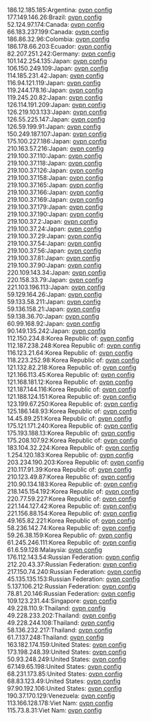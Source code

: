 186.12.185.185:Argentina: [ovpn config](vpn/186_12_185_185.ovpn)  
177.149.146.26:Brazil: [ovpn config](vpn/177_149_146_26.ovpn)  
52.124.97.174:Canada: [ovpn config](vpn/52_124_97_174.ovpn)  
66.183.237.199:Canada: [ovpn config](vpn/66_183_237_199.ovpn)  
186.86.32.96:Colombia: [ovpn config](vpn/186_86_32_96.ovpn)  
186.178.66.203:Ecuador: [ovpn config](vpn/186_178_66_203.ovpn)  
82.207.251.242:Germany: [ovpn config](vpn/82_207_251_242.ovpn)  
101.142.254.135:Japan: [ovpn config](vpn/101_142_254_135.ovpn)  
106.150.249.109:Japan: [ovpn config](vpn/106_150_249_109.ovpn)  
114.185.231.42:Japan: [ovpn config](vpn/114_185_231_42.ovpn)  
116.94.121.119:Japan: [ovpn config](vpn/116_94_121_119.ovpn)  
119.244.178.16:Japan: [ovpn config](vpn/119_244_178_16.ovpn)  
119.245.20.82:Japan: [ovpn config](vpn/119_245_20_82.ovpn)  
126.114.191.209:Japan: [ovpn config](vpn/126_114_191_209.ovpn)  
126.219.103.133:Japan: [ovpn config](vpn/126_219_103_133.ovpn)  
126.55.225.147:Japan: [ovpn config](vpn/126_55_225_147.ovpn)  
126.59.199.91:Japan: [ovpn config](vpn/126_59_199_91.ovpn)  
150.249.187.107:Japan: [ovpn config](vpn/150_249_187_107.ovpn)  
175.100.227.186:Japan: [ovpn config](vpn/175_100_227_186.ovpn)  
210.163.57.216:Japan: [ovpn config](vpn/210_163_57_216.ovpn)  
219.100.37.110:Japan: [ovpn config](vpn/219_100_37_110.ovpn)  
219.100.37.118:Japan: [ovpn config](vpn/219_100_37_118.ovpn)  
219.100.37.126:Japan: [ovpn config](vpn/219_100_37_126.ovpn)  
219.100.37.158:Japan: [ovpn config](vpn/219_100_37_158.ovpn)  
219.100.37.165:Japan: [ovpn config](vpn/219_100_37_165.ovpn)  
219.100.37.166:Japan: [ovpn config](vpn/219_100_37_166.ovpn)  
219.100.37.169:Japan: [ovpn config](vpn/219_100_37_169.ovpn)  
219.100.37.179:Japan: [ovpn config](vpn/219_100_37_179.ovpn)  
219.100.37.190:Japan: [ovpn config](vpn/219_100_37_190.ovpn)  
219.100.37.2:Japan: [ovpn config](vpn/219_100_37_2.ovpn)  
219.100.37.24:Japan: [ovpn config](vpn/219_100_37_24.ovpn)  
219.100.37.29:Japan: [ovpn config](vpn/219_100_37_29.ovpn)  
219.100.37.54:Japan: [ovpn config](vpn/219_100_37_54.ovpn)  
219.100.37.56:Japan: [ovpn config](vpn/219_100_37_56.ovpn)  
219.100.37.81:Japan: [ovpn config](vpn/219_100_37_81.ovpn)  
219.100.37.90:Japan: [ovpn config](vpn/219_100_37_90.ovpn)  
220.109.143.34:Japan: [ovpn config](vpn/220_109_143_34.ovpn)  
220.158.33.79:Japan: [ovpn config](vpn/220_158_33_79.ovpn)  
221.103.196.113:Japan: [ovpn config](vpn/221_103_196_113.ovpn)  
59.129.164.26:Japan: [ovpn config](vpn/59_129_164_26.ovpn)  
59.133.58.211:Japan: [ovpn config](vpn/59_133_58_211.ovpn)  
59.136.158.21:Japan: [ovpn config](vpn/59_136_158_21.ovpn)  
59.138.36.70:Japan: [ovpn config](vpn/59_138_36_70.ovpn)  
60.99.168.92:Japan: [ovpn config](vpn/60_99_168_92.ovpn)  
90.149.135.242:Japan: [ovpn config](vpn/90_149_135_242.ovpn)  
112.150.234.8:Korea Republic of: [ovpn config](vpn/112_150_234_8.ovpn)  
112.187.238.248:Korea Republic of: [ovpn config](vpn/112_187_238_248.ovpn)  
116.123.21.64:Korea Republic of: [ovpn config](vpn/116_123_21_64.ovpn)  
118.223.252.98:Korea Republic of: [ovpn config](vpn/118_223_252_98.ovpn)  
121.132.82.218:Korea Republic of: [ovpn config](vpn/121_132_82_218.ovpn)  
121.166.113.45:Korea Republic of: [ovpn config](vpn/121_166_113_45.ovpn)  
121.168.181.12:Korea Republic of: [ovpn config](vpn/121_168_181_12.ovpn)  
121.187.144.116:Korea Republic of: [ovpn config](vpn/121_187_144_116.ovpn)  
121.188.124.151:Korea Republic of: [ovpn config](vpn/121_188_124_151.ovpn)  
123.199.67.250:Korea Republic of: [ovpn config](vpn/123_199_67_250.ovpn)  
125.186.148.93:Korea Republic of: [ovpn config](vpn/125_186_148_93.ovpn)  
14.45.89.251:Korea Republic of: [ovpn config](vpn/14_45_89_251.ovpn)  
175.121.171.240:Korea Republic of: [ovpn config](vpn/175_121_171_240.ovpn)  
175.193.188.13:Korea Republic of: [ovpn config](vpn/175_193_188_13.ovpn)  
175.208.107.92:Korea Republic of: [ovpn config](vpn/175_208_107_92.ovpn)  
183.104.32.224:Korea Republic of: [ovpn config](vpn/183_104_32_224.ovpn)  
1.254.120.183:Korea Republic of: [ovpn config](vpn/1_254_120_183.ovpn)  
203.234.190.203:Korea Republic of: [ovpn config](vpn/203_234_190_203.ovpn)  
210.117.91.39:Korea Republic of: [ovpn config](vpn/210_117_91_39.ovpn)  
210.123.49.87:Korea Republic of: [ovpn config](vpn/210_123_49_87.ovpn)  
210.90.134.183:Korea Republic of: [ovpn config](vpn/210_90_134_183.ovpn)  
218.145.154.192:Korea Republic of: [ovpn config](vpn/218_145_154_192.ovpn)  
220.77.59.227:Korea Republic of: [ovpn config](vpn/220_77_59_227.ovpn)  
221.144.127.42:Korea Republic of: [ovpn config](vpn/221_144_127_42.ovpn)  
221.156.88.154:Korea Republic of: [ovpn config](vpn/221_156_88_154.ovpn)  
49.165.82.221:Korea Republic of: [ovpn config](vpn/49_165_82_221.ovpn)  
58.236.142.74:Korea Republic of: [ovpn config](vpn/58_236_142_74.ovpn)  
59.26.38.159:Korea Republic of: [ovpn config](vpn/59_26_38_159.ovpn)  
61.245.246.111:Korea Republic of: [ovpn config](vpn/61_245_246_111.ovpn)  
61.6.59.128:Malaysia: [ovpn config](vpn/61_6_59_128.ovpn)  
176.112.143.54:Russian Federation: [ovpn config](vpn/176_112_143_54.ovpn)  
212.20.43.37:Russian Federation: [ovpn config](vpn/212_20_43_37.ovpn)  
217.150.74.240:Russian Federation: [ovpn config](vpn/217_150_74_240.ovpn)  
45.135.135.153:Russian Federation: [ovpn config](vpn/45_135_135_153.ovpn)  
5.137.106.212:Russian Federation: [ovpn config](vpn/5_137_106_212.ovpn)  
78.81.20.146:Russian Federation: [ovpn config](vpn/78_81_20_146.ovpn)  
109.123.231.44:Singapore: [ovpn config](vpn/109_123_231_44.ovpn)  
49.228.110.9:Thailand: [ovpn config](vpn/49_228_110_9.ovpn)  
49.228.233.202:Thailand: [ovpn config](vpn/49_228_233_202.ovpn)  
49.228.244.108:Thailand: [ovpn config](vpn/49_228_244_108.ovpn)  
58.136.232.217:Thailand: [ovpn config](vpn/58_136_232_217.ovpn)  
61.7.137.248:Thailand: [ovpn config](vpn/61_7_137_248.ovpn)  
163.182.174.159:United States: [ovpn config](vpn/163_182_174_159.ovpn)  
173.198.248.39:United States: [ovpn config](vpn/173_198_248_39.ovpn)  
50.93.248.249:United States: [ovpn config](vpn/50_93_248_249.ovpn)  
67.149.65.198:United States: [ovpn config](vpn/67_149_65_198.ovpn)  
68.231.173.85:United States: [ovpn config](vpn/68_231_173_85.ovpn)  
68.83.123.49:United States: [ovpn config](vpn/68_83_123_49.ovpn)  
97.90.192.106:United States: [ovpn config](vpn/97_90_192_106.ovpn)  
190.37.170.129:Venezuela: [ovpn config](vpn/190_37_170_129.ovpn)  
113.166.128.178:Viet Nam: [ovpn config](vpn/113_166_128_178.ovpn)  
115.73.8.31:Viet Nam: [ovpn config](vpn/115_73_8_31.ovpn)  
